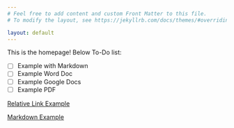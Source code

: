 ```yaml
---
# Feel free to add content and custom Front Matter to this file.
# To modify the layout, see https://jekyllrb.com/docs/themes/#overriding-theme-defaults

layout: default
---
```


This is the homepage!  Below To-Do list:

- [ ] Example with Markdown
- [ ] Example Word Doc
- [ ] Example Google Docs
- [ ] Example PDF

[Relative Link Example](_posts/2023-05-06-welcome-to-jekyll.markdown)


[Markdown Example](_posts/2023-07-13-markdown-example.markdown)